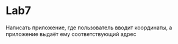 # Lab7
Написать приложение, где пользователь вводит координаты, а приложение выдаёт ему соответствующий адреc
